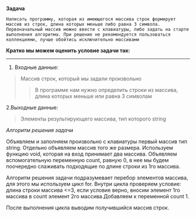 **Задача**

    Написать программу, которая из имеющегося массива строк формирует массив из строк, длина которых меньше либо равна 3 символа. Первоначальный массив можно ввести с клавиатуры, либо задать на старте выполнения алгоритма. При решение не рекомендуется пользоваться коллекциями, лучше обойтись исключительно массивами


**Кратко мы можем оценить условие задачи так:** 
____

1. Входные данные:
>Массив строк, который мы задали произвольно
>>В программе нам нужно определить строки из массива, длина которых меньше или равна 3 символам

2.Выходные данные:
>Элементы результирующего массива, тип которого string

*Алгоритм решения задачи*

Объявляем и заполняем произвольно с клавиатуры первый массив тип string. Отдельно объявляем массив того же размера. Используем функцию void, которая на вход принимает два массива. Объявляем вспомогательную переменную count, равную 0, в нее мы будем поочередно слаживать подходящие по длине строки из 1го массива.

Алгоритм решения задачи подразумевает перебор элементов массива, для этого мы используем цикл for. Внутри цикла проверяем условие: длина строки массива <=3, если условие верно, вносим элемент 1го массива в count элемент 2го массива.Добавляем к переменной count 1.

После выполнения цикла выводим получившийся массив строк.